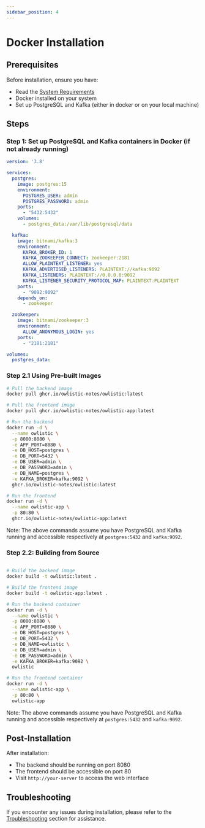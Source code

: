 ```yaml
---
sidebar_position: 4
---
```


# Docker Installation

## Prerequisites

Before installation, ensure you have:

- Read the [System Requirements](system-requirements.md)
- Docker installed on your system
- Set up PostgreSQL and Kafka (either in docker or on your local machine)

## Steps

### Step 1: Set up PostgreSQL and Kafka containers in Docker (if not already running)

```yaml
version: '3.8'

services:
  postgres:
    image: postgres:15
    environment:
      POSTGRES_USER: admin
      POSTGRES_PASSWORD: admin
    ports:
      - "5432:5432"
    volumes:
      - postgres_data:/var/lib/postgresql/data

  kafka:
    image: bitnami/kafka:3
    environment:
      KAFKA_BROKER_ID: 1
      KAFKA_ZOOKEEPER_CONNECT: zookeeper:2181
      ALLOW_PLAINTEXT_LISTENER: yes
      KAFKA_ADVERTISED_LISTENERS: PLAINTEXT://kafka:9092
      KAFKA_LISTENERS: PLAINTEXT://0.0.0.0:9092
      KAFKA_LISTENER_SECURITY_PROTOCOL_MAP: PLAINTEXT:PLAINTEXT
    ports:
      - "9092:9092"
    depends_on:
      - zookeeper

  zookeeper:
    image: bitnami/zookeeper:3
    environment:
      ALLOW_ANONYMOUS_LOGIN: yes
    ports:
      - "2181:2181"

volumes:
  postgres_data:
```

### Step 2.1 Using Pre-built Images

```bash
# Pull the backend image
docker pull ghcr.io/owlistic-notes/owlistic:latest

# Pull the frontend image
docker pull ghcr.io/owlistic-notes/owlistic-app:latest
```

```bash
# Run the backend
docker run -d \
  --name owlistic \
  -p 8080:8080 \
  -e APP_PORT=8080 \
  -e DB_HOST=postgres \
  -e DB_PORT=5432 \
  -e DB_USER=admin \
  -e DB_PASSWORD=admin \
  -e DB_NAME=postgres \
  -e KAFKA_BROKER=kafka:9092 \
  ghcr.io/owlistic-notes/owlistic:latest

# Run the frontend
docker run -d \
  --name owlistic-app \
  -p 80:80 \
  ghcr.io/owlistic-notes/owlistic-app:latest
```

Note: The above commands assume you have PostgreSQL and Kafka running and accessible respectively at `postgres:5432` and `kafka:9092`.

### Step 2.2: Building from Source

```bash

# Build the backend image
docker build -t owlistic:latest .

# Build the frontend image
docker build -t owlistic-app:latest .

# Run the backend container
docker run -d \
  --name owlistic \
  -p 8080:8080 \
  -e APP_PORT=8080 \
  -e DB_HOST=postgres \
  -e DB_PORT=5432 \
  -e DB_NAME=owlistic \
  -e DB_USER=admin \
  -e DB_PASSWORD=admin \
  -e KAFKA_BROKER=kafka:9092 \
  owlistic

# Run the frontend container
docker run -d \
  --name owlistic-app \
  -p 80:80 \
  owlistic-app
```

Note: The above commands assume you have PostgreSQL and Kafka running and accessible respectively at `postgres:5432` and `kafka:9092`.

## Post-Installation

After installation:
- The backend should be running on port 8080
- The frontend should be accessible on port 80
- Visit `http://your-server` to access the web interface

## Troubleshooting

If you encounter any issues during installation, please refer to the [Troubleshooting](../troubleshooting/common-issues.md) section for assistance.
